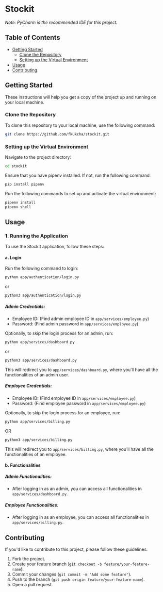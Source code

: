 # Stockit

*Note: PyCharm is the recommended IDE for this project.*

## Table of Contents
- [Getting Started](#getting-started)
  - [Clone the Repository](#clone-the-repository)
  - [Setting up the Virtual Environment](#setting-up-the-virtual-environment)
- [Usage](#usage)
- [Contributing](#contributing)

## Getting Started

These instructions will help you get a copy of the project up and running on your local machine.

### Clone the Repository

To clone this repository to your local machine, use the following command:

```bash
git clone https://github.com/fkukcha/stockit.git
```

### Setting up the Virtual Environment

Navigate to the project directory:

```bash
cd stockit
```

Ensure that you have pipenv installed. If not, run the following command:

```bash
pip install pipenv
```

Run the following commands to set up and activate the virtual environment:

```bash
pipenv install
pipenv shell
```

## Usage

### 1. Running the Application

To use the Stockit application, follow these steps:

#### a. Login

Run the following command to login:

```bash
python app/authentication/login.py
```

or

```bash
python3 app/authentication/login.py
```

##### Admin Credentials:

* Employee ID: (Find admin employee ID in `app/services/employee.py`)
* Password: (Find admin password in `app/services/employee.py`)

Optionally, to skip the login process for an admin, run:

```bash
python app/services/dashboard.py
```

or

```bash
python3 app/services/dashboard.py
```

This will redirect you to `app/services/dashboard.py`, where you'll have all the functionalities of an admin user.

##### Employee Credentials:

* Employee ID: (Find employee ID in `app/services/employee.py`)
* Password: (Find employee password in `app/services/employee.py`)

Optionally, to skip the login process for an employee, run:

```bash
python app/services/billing.py
```

OR

```bash
python3 app/services/billing.py
```

This will redirect you to `app/services/billing.py`, where you'll have all the functionalities of an employee.

#### b. Functionalities

##### Admin Functionalities:

* After logging in as an admin, you can access all functionalities in `app/services/dashboard.py`.

##### Employee Functionalities:

* After logging in as an employee, you can access all functionalities in `app/services/billing.py`.

## Contributing

If you'd like to contribute to this project, please follow these guidelines:

1. Fork the project.
2. Create your feature branch (`git checkout -b feature/your-feature-name`).
3. Commit your changes (`git commit -m 'Add some feature'`).
4. Push to the branch (`git push origin feature/your-feature-name`).
5. Open a pull request.
